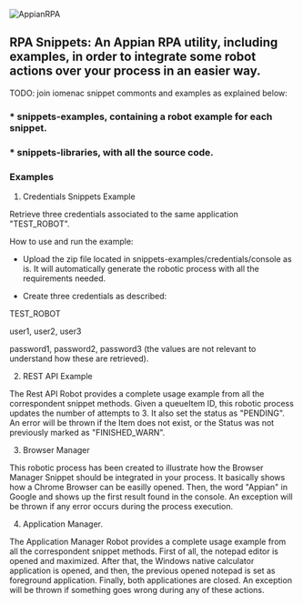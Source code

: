 ![AppianRPA](https://www.appian.com/wp-content/uploads/2020/03/ap_rpa_lockup.png)

## RPA Snippets: An Appian RPA utility, including examples, in order to integrate some robot actions over your process in an easier way. 

TODO: join iomenac snippet commonts and examples as explained below:

### * snippets-examples, containing a robot example for each snippet.
### * snippets-libraries, with all the source code.


### Examples

1. Credentials Snippets Example 

Retrieve three credentials associated to the same application "TEST_ROBOT".

How to use and run the example: 

- Upload the zip file located in snippets-examples/credentials/console as is. 
It will automatically generate the robotic process with all the requirements needed. 

- Create three credentials as described: 

TEST_ROBOT 

user1, user2, user3 

password1, password2, password3 (the values are not relevant to understand how these are retrieved).


2. REST API Example 

The Rest API Robot provides a complete usage example from all the
correspondent snippet methods. Given a queueItem ID, this robotic process
updates the number of attempts to 3. It also set the status as "PENDING". An
error will be thrown if the Item does not exist, or the Status was not
previously marked as "FINISHED_WARN".


3. Browser Manager

This robotic process has been created to illustrate how the Browser Manager
Snippet should be integrated in your process. It basically shows how a Chrome 
Browser can be easilly opened. Then, the word "Appian" in Google and shows up the 
first result found in the console. An exception will be thrown if any error 
occurs during the process execution.


4. Application Manager. 


The Application Manager Robot provides a complete usage example from all the
correspondent snippet methods. First of all, the notepad editor is opened and
maximized. After that, the Windows native calculator application is opened,
and then, the previous opened notepad is set as foreground application.
Finally, both applicationes are closed. An exception will be thrown if
something goes wrong during any of these actions.
